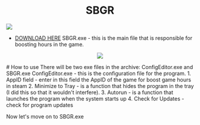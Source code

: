 
<p align="center">
 <h1 align="center">SBGR</h1>
  <img src="https://i.imgur.com/VUiu23X.png"/> 

</p>


- [DOWNLOAD HERE](https://github.com/retrojan/SBGR/releases/download/SBGR/SBGR.zip)
SBGR.exe - this is the main file that is responsible for boosting hours in the game.
<p align="center">
  <img src="https://i.imgur.com/4tUHn83.png"/> 
</p>
# How to use
There will be two exe files in the archive: ConfigEditor.exe and SBGR.exe
ConfigEditor.exe - this is the configuration file for the program.
1. AppID field - enter in this field the AppID of the game for boost game hours in steam
2. Minimize to Tray - is a function that hides the program in the tray (I did this so that it wouldn't interfere).
3. Autorun - is a function that launches the program when the system starts up
4. Check for Updates - check for program updates

Now let's move on to SBGR.exe

